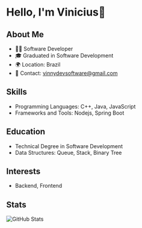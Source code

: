 # Hello, I'm Vinicius👋

## About Me
- 👨‍💻 Software Developer
- 🎓 Graduated in Software Development
- 🌍 Location: Brazil
- 📧 Contact: vinnydevsoftware@gmail.com

## Skills
- Programming Languages: C++, Java, JavaScript
- Frameworks and Tools: Nodejs, Spring Boot


## Education
- Technical Degree in Software Development
- Data Structures: Queue, Stack, Binary Tree



## Interests
- Backend, Frontend

## Stats
![GitHub Stats](https://github-readme-stats.vercel.app/api?username=vinnydev-software&show_icons=true&count_private=true&theme=radical)


